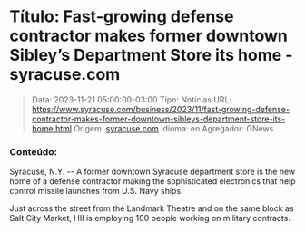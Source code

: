 # Título: Fast-growing defense contractor makes former downtown Sibley’s Department Store its home - syracuse.com

>Data: 2023-11-21 05:00:00-03:00
>Tipo: Notícias
>URL: https://www.syracuse.com/business/2023/11/fast-growing-defense-contractor-makes-former-downtown-sibleys-department-store-its-home.html
>Origem: [syracuse.com](https://www.syracuse.com)
>Idioma: en
>Agregador: GNews

### Conteúdo:

Syracuse, N.Y. -- A former downtown Syracuse department store is the new home of a defense contractor making the sophisticated electronics that help control missile launches from U.S. Navy ships.

Just across the street from the Landmark Theatre and on the same block as Salt City Market, HII is employing 100 people working on military contracts.
